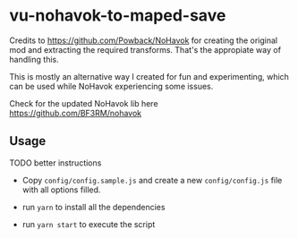 # vu-nohavok-to-maped-save

Credits to https://github.com/Powback/NoHavok for creating the original mod and extracting the required transforms. That's the appropiate way of handling this. 

This is mostly an alternative way I created for fun and experimenting, which can be used while NoHavok experiencing some issues.

Check for the updated NoHavok lib here https://github.com/BF3RM/nohavok

## Usage

TODO better instructions

* Copy `config/config.sample.js` and create a new `config/config.js` file with all options filled.

* run `yarn` to install all the dependencies

* run `yarn start` to execute the script
